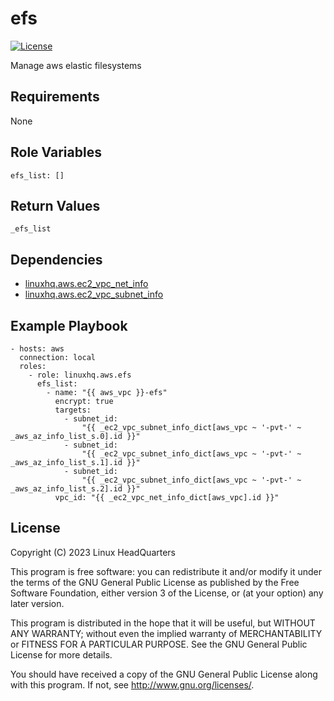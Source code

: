 # efs

[![License](https://img.shields.io/badge/license-GPLv3-lightgreen)](https://www.gnu.org/licenses/gpl-3.0.en.html#license-text)

Manage aws elastic filesystems

## Requirements

None

## Role Variables

    efs_list: []

## Return Values

    _efs_list

## Dependencies

* [linuxhq.aws.ec2\_vpc\_net\_info](https://github.com/linuxhq/ansible-collection-aws/tree/main/roles/ec2_vpc_net_info)
* [linuxhq.aws.ec2\_vpc\_subnet\_info](https://github.com/linuxhq/ansible-collection-aws/tree/main/roles/ec2_vpc_subnet_info)

## Example Playbook

    - hosts: aws
      connection: local
      roles:
        - role: linuxhq.aws.efs
          efs_list:
            - name: "{{ aws_vpc }}-efs"
              encrypt: true
              targets:
                - subnet_id:
                    "{{ _ec2_vpc_subnet_info_dict[aws_vpc ~ '-pvt-' ~ _aws_az_info_list_s.0].id }}"
                - subnet_id:
                    "{{ _ec2_vpc_subnet_info_dict[aws_vpc ~ '-pvt-' ~ _aws_az_info_list_s.1].id }}"
                - subnet_id:
                    "{{ _ec2_vpc_subnet_info_dict[aws_vpc ~ '-pvt-' ~ _aws_az_info_list_s.2].id }}"
              vpc_id: "{{ _ec2_vpc_net_info_dict[aws_vpc].id }}"

## License

Copyright (C) 2023 Linux HeadQuarters

This program is free software: you can redistribute it and/or modify
it under the terms of the GNU General Public License as published by
the Free Software Foundation, either version 3 of the License, or
(at your option) any later version.

This program is distributed in the hope that it will be useful,
but WITHOUT ANY WARRANTY; without even the implied warranty of
MERCHANTABILITY or FITNESS FOR A PARTICULAR PURPOSE. See the
GNU General Public License for more details.

You should have received a copy of the GNU General Public License
along with this program. If not, see <http://www.gnu.org/licenses/>.

